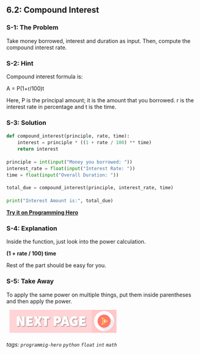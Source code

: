 ## 6.2: Compound Interest

### S-1: The Problem
Take money borrowed, interest and duration as input. Then, compute the compound interest rate.

### S-2: Hint
Compound interest formula is:

A = P(1+r/100)t

Here, P is the principal amount; it is the amount that you borrowed. r is the interest rate in percentage and t is the time.

### S-3: Solution

```python
def compound_interest(principle, rate, time):
	interest = principle * ((1 + rate / 100) ** time)
	return interest

principle = int(input("Money you borrowed: "))
interest_rate = float(input("Interest Rate: "))
time = float(input("Overall Duration: "))

total_due = compound_interest(principle, interest_rate, time)

print("Interest Amount is:", total_due)
```

**[Try it on Programming Hero](https://play.google.com/store/apps/details?id=com.learnprogramming.codecamp)**

### S-4: Explanation
Inside the function, just look into the power calculation. 

**(1 + rate / 100)  time**

Rest of the part should be easy for you. 

### S-5: Take Away
To apply the same power on multiple things, put them inside parentheses and then apply the power. 


&nbsp;
[![Next Page](../assets/next-button.png)](Calculate-Grades.md)
&nbsp;

###### tags: `programmig-hero` `python` `float` `int` `math`
